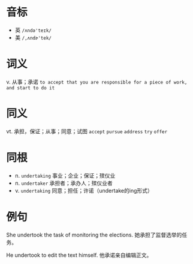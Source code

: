 # 音标

- 英 `/ʌndə'teɪk/`
- 美 `/,ʌndɚ'tek/`

# 词义

v. 从事；承诺
`to accept that you are responsible for a piece of work, and start to do it`

# 同义

vt. 承担，保证；从事；同意；试图
`accept` `pursue` `address` `try` `offer`

# 同根

- n. `undertaking` 事业；企业；保证；殡仪业
- n. `undertaker` 承担者；承办人；殡仪业者
- v. `undertaking` 同意；担任；许诺（undertake的ing形式）

# 例句

She undertook the task of monitoring the elections.
她承担了监督选举的任务。

He undertook to edit the text himself.
他承诺亲自编辑正文。


